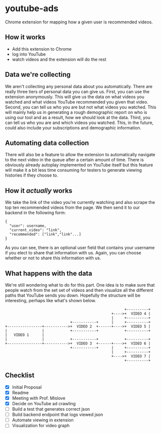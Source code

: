 # youtube-ads
Chrome extension for mapping how a given user is recommended videos. 

## How it works
- Add this extension to Chrome
- log into YouTube
- watch videos and the extension will do the rest

## Data we're collecting
We aren't collecting any personal data about you automatically. There are really three
tiers of personal data you can give us. First, you can use the extension anonymously. 
This will give us the data on what videos you watched and what videos YouTube recommended
you given that video. Second, you can tell us who you are but not what videos you watched.
This will mainly help us in generating a rough demographic report on who is using our tool
and as a result, how we should look at the data. Third, you can tell us who you are and which
videos you watched. This, in the future, could also include your subscriptions and demographic
information.

## Automating data collection
There will also be a feature to allow the extension to automatically navigate to the next video 
in the queue after a certain amount of time. There is obviously already autoplay implemented on 
YouTube itself but this feature will make it a bit less time consuming for testers to generate
viewing histories if they choose to. 

## How it *actually* works
We take the link of the video you're currently watching and also scrape the top ten recommended
videos from the page. We then send it to our backend in the following form:
```
{
  "user": username,
  "current_video": "link",
  "recommended": ["link","link"...]
}
```
As you can see, there is an optional user field that contains your username if you elect to share
that information with us. Again, you can choose whether or not to share this information with us.

## What happens with the data
We're still wondering what to do for this part. One idea is to make sure that people watch from 
the set set of videos and then visualize all the different paths that YouTube sends you down.
Hopefully the structure will be interesting, perhaps like what's shown below. 

```
                                                       +----------+
                                                 +---->+  VIDEO 4 |
                                                 |     +----------+
                              +-----------+      |     +----------+
+----------------+----------->+  VIDEO 2  +------+---->+  VIDEO 5 |
|                |            +-----------+            +----------+
|   VIDEO 1      |
|                |            +-----------+            +----------+
+----------------+----------->+  VIDEO 3  +------+---->+  VIDEO 6 |
                              +-----------+      |     +----------+
                                                 |     +----------+
                                                 +---->+  VIDEO 7 |
                                                       +----------+
```

## Checklist
- [x] Initial Proposal
- [x] Readme
- [x] Meeting with Prof. Mislove
- [x] Decide on YouTube ad crawling
- [ ] Build a test that generates correct json
- [ ] Build backend endpoint that logs viewed json
- [ ] Automate viewing in extension
- [ ] Visualization for video graph